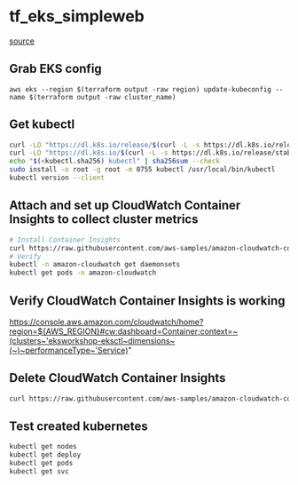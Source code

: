 # tf_eks_simpleweb
[source](https://learn.hashicorp.com/tutorials/terraform/eks)

## Grab EKS config
`aws eks --region $(terraform output -raw region) update-kubeconfig --name $(terraform output -raw cluster_name)`

## Get kubectl
```bash
curl -LO "https://dl.k8s.io/release/$(curl -L -s https://dl.k8s.io/release/stable.txt)/bin/linux/amd64/kubectl"
curl -LO "https://dl.k8s.io/$(curl -L -s https://dl.k8s.io/release/stable.txt)/bin/linux/amd64/kubectl.sha256"
echo "$(<kubectl.sha256) kubectl" | sha256sum --check
sudo install -o root -g root -m 0755 kubectl /usr/local/bin/kubectl
kubectl version --client
```
## Attach and set up CloudWatch Container Insights to collect cluster metrics
```bash
# Install Container Insights
curl https://raw.githubusercontent.com/aws-samples/amazon-cloudwatch-container-insights/latest/k8s-deployment-manifest-templates/deployment-mode/daemonset/container-insights-monitoring/quickstart/cwagent-fluentd-quickstart.yaml | sed "s/{{cluster_name}}/$(terraform output -raw cluster_name)/;s/{{region_name}}/$(terraform output -raw region)/" | kubectl apply -f -
# Verify
kubectl -n amazon-cloudwatch get daemonsets
kubectl get pods -n amazon-cloudwatch
```
## Verify CloudWatch Container Insights is working 
https://console.aws.amazon.com/cloudwatch/home?region=${AWS_REGION}#cw:dashboard=Container;context=~(clusters~'eksworkshop-eksctl~dimensions~(~)~performanceType~'Service)"
## Delete CloudWatch Container Insights
```bash
curl https://raw.githubusercontent.com/aws-samples/amazon-cloudwatch-container-insights/latest/k8s-deployment-manifest-templates/deployment-mode/daemonset/container-insights-monitoring/quickstart/cwagent-fluentd-quickstart.yaml | sed "s/{{cluster_name}}/$(terraform output -raw cluster_name)/;s/{{region_name}}/$(terraform output -raw region)/" | kubectl delete -f -
```
## Test created kubernetes
```bash
kubectl get nodes
kubectl get deploy
kubectl get pods
kubectl get svc
```
